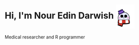 # Hi, I'm Nour Edin Darwish <img src="https://raw.githubusercontent.com/adqe404/BrawlStarsAnimatedPins/refs/heads/master/Player%20Pins/Campaigns/BRAWLIDAYS/Gifs/emoji_brawlmas_thanks.gif" width="60" style="vertical-align:middle;">

Medical researcher and R programmer
